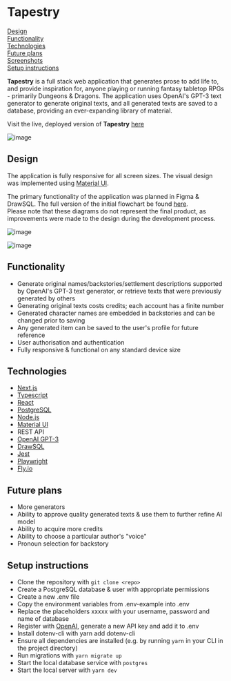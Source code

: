 # Tapestry

[Design](https://github.com/wifryo/tapestry/blob/main/README.md#design)  
[Functionality](https://github.com/wifryo/tapestry/blob/main/README.md#functionality)  
[Technologies](https://github.com/wifryo/tapestry/blob/main/README.md#technologies)  
[Future plans](https://github.com/wifryo/tapestry/blob/main/README.md#future-plans)  
[Screenshots](https://github.com/wifryo/tapestry/blob/main/README.md#screenshots)   
[Setup instructions](https://github.com/wifryo/tapestry/blob/main/README.md#setup-instructions)   

**Tapestry** is a full stack web application that generates prose to add life to, and provide inspiration for, anyone playing or running fantasy tabletop RPGs - primarily Dungeons & Dragons. The application uses OpenAI's GPT-3 text generator to generate original texts, and all generated texts are saved to a database, providing an ever-expanding library of material.

Visit the live, deployed version of **Tapestry** [here](https://tapestry-gen.fly.dev/)

 

![image](https://user-images.githubusercontent.com/28006307/204075902-6f88966d-50ec-44cc-aeda-397fb540ab42.png)

## Design

The application is fully responsive for all screen sizes. The visual design was implemented using [Material UI](https://mui.com/).

The primary functionality of the application was planned in Figma & DrawSQL. The full version of the initial flowchart be found [here](https://www.figma.com/file/XtbHPUghd4wbZKq7x73yVV/tapestry?node-id=0%3A1&t=4QTNe0RWf4jwAzgN-1).  
Please note that these diagrams do not represent the final product, as improvements were made to the design during the development process.

![image](https://user-images.githubusercontent.com/28006307/204078324-326733cd-cdb4-4440-8b33-3a7a1be88789.png)

![image](https://user-images.githubusercontent.com/28006307/204077208-c59e9c60-1529-467f-9bec-8d064f93e4ea.png)


## Functionality

- Generate original names/backstories/settlement descriptions supported by OpenAI's GPT-3 text generator, or retrieve texts that were previously generated by others
- Generating original texts costs credits; each account has a finite number
- Generated character names are embedded in backstories and can be changed prior to saving
- Any generated item can be saved to the user's profile for future reference
- User authorisation and authentication
- Fully responsive & functional on any standard device size

## Technologies

- [Next.js](https://nextjs.org/)
- [Typescript](https://www.typescriptlang.org/)
- [React](https://reactjs.org/)
- [PostgreSQL](https://www.postgresql.org/)
- [Node.js](https://nodejs.org/en/)
- [Material UI](https://mui.com/)
- REST API
- [OpenAI GPT-3](https://openai.com/api/)
- [DrawSQL](https://drawsql.app/)
- [Jest](https://jestjs.io/)
- [Playwright](https://playwright.dev/)
- [Fly.io](https://fly.io/)

## Future plans

- More generators
- Ability to approve quality generated texts & use them to further refine AI model
- Ability to acquire more credits
- Ability to choose a particular author's "voice"
- Pronoun selection for backstory

## Setup instructions

- Clone the repository with `git clone <repo>`
- Create a PostgreSQL database & user with appropriate permissions
- Create a new .env file
- Copy the environment variables from .env-example into .env
- Replace the placeholders xxxxx with your username, password and name of database
- Register with [OpenAI](https://openai.com/api/), generate a new API key and add it to .env
- Install dotenv-cli with yarn add dotenv-cli
- Ensure all dependencies are installed (e.g. by running `yarn` in your CLI in the project directory)
- Run migrations with `yarn migrate up`
- Start the local database service with `postgres`
- Start the local server with `yarn dev`
